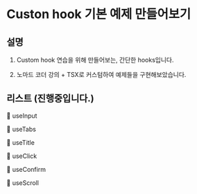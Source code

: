 # Custon hook 기본 예제 만들어보기

## 설명

1. Custom hook 연습을 위해 만들어보는, 간단한 hooks입니다.

2. 노마드 코더 강의 + TSX로 커스텀하여 예제들을 구현해보았습니다.

## 리스트 (진행중입니다.)

📌 useInput

📌 useTabs

📌 useTitle

📌 useClick

📌 useConfirm

📌 useScroll
